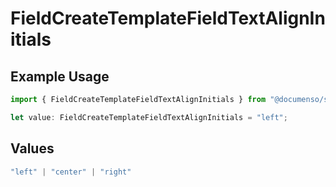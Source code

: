 # FieldCreateTemplateFieldTextAlignInitials

## Example Usage

```typescript
import { FieldCreateTemplateFieldTextAlignInitials } from "@documenso/sdk-typescript/models/operations";

let value: FieldCreateTemplateFieldTextAlignInitials = "left";
```

## Values

```typescript
"left" | "center" | "right"
```
